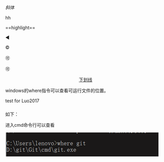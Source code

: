 *斜体*

hh

==highlight==



:arrow_backward:



&copy;

:accept:

:accept:



<center><u>下划线</u></center>





windows的where指令可以查看可运行文件的位置。


test for Luo2017


### 





如下：

进入cmd命令行可以查看 

![image-20201012201001053](./image-20201012201001053.png)
